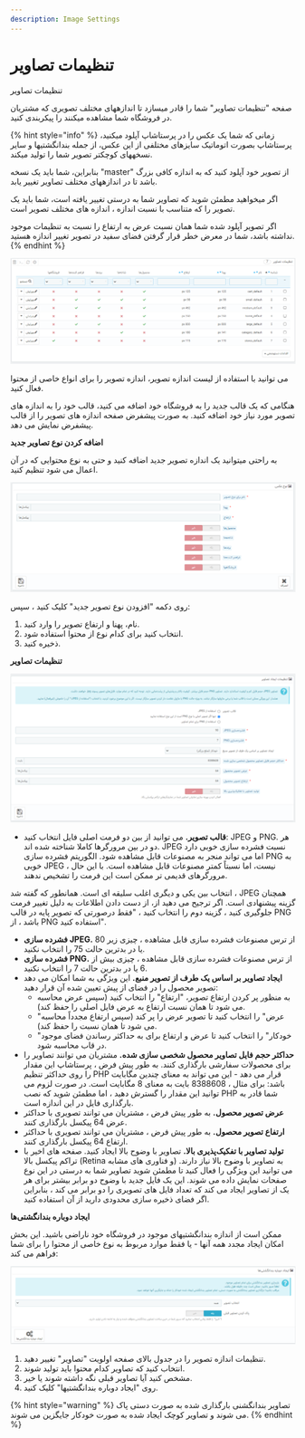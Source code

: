 ```yaml
---
description: Image Settings
---
```


# تنظیمات تصاویر

تنظیمات تصاویر

صفحه "تنظیمات تصاویر" شما را قادر میسازد تا اندازههای مختلف تصویری که مشتریان در فروشگاه شما مشاهده میکنند را پیکربندی کنید.



{% hint style="info" %}
زمانی که شما یک عکس را در پرستاشاپ آپلود میکنید، پرستاشاپ بصورت اتوماتیک سایزهای مختلفی از این عکس، از جمله بندانگشتیها و سایر نسخههای کوچکتر تصویر شما را تولید میکند.

بنابراین، شما باید یک نسخه "master" از تصویر خود آپلود کنید که به اندازه کافی بزرگ باشد تا در اندازههای مختلف تصاویر تغییر یابد.

اگر میخواهید مطمئن شوید که تصاویر شما به درستی تغییر یافته است، شما باید یک تصویر را که متناسب با نسبت اندازه ، اندازه های مختلف تصویر است.

اگر تصویر آپلود شده شما همان نسبت عرض به ارتفاع را نسبت به تنظیمات موجود نداشته باشد، شما در معرض خطر قرار گرفتن فضای سفید در تصویر تغییر اندازه هستید.
{% endhint %}

![](<../../../.gitbook/assets/0 (35).png>)

می توانید با استفاده از لیست اندازه تصویر، اندازه تصویر را برای انواع خاصی از محتوا فعال کنید.

هنگامی که یک قالب جدید را به فروشگاه خود اضافه می کنید، قالب خود را به اندازه های تصویر مورد نیاز خود اضافه کنید. به صورت پیشفرض صفحه اندازه های تصویر را از قالب پیشفرض نمایش می دهد.

**اضافه کردن نوع تصاویر جدید**

به راحتی میتوانید یک اندازه تصویر جدید اضافه کنید و حتی به نوع محتوایی که در آن اعمال می شود تنظیم کنید.

![](<../../../.gitbook/assets/1 (25).png>)

روی دکمه "افزودن نوع تصویر جدید" کلیک کنید ، سپس:

1. نام، پهنا و ارتفاع تصویر را وارد کنید.
2. انتخاب کنید برای کدام نوع از محتوا استفاده شود.
3. ذخیره کنید.

**تنظیمات تصاویر**

![](<../../../.gitbook/assets/2 (15).png>)

* **قالب تصویر.** می توانید از بین دو فرمت اصلی فایل انتخاب کنید: JPEG و PNG. هر دو در بین مرورگرها کاملا شناخته شده اند. JPEG نسبت فشرده سازی خوبی دارد اما می تواند منجر به مصنوعات قابل مشاهده شود. الگوریتم فشرده سازی PNG به خوبی JPEG نیست، اما نسبتاً کمتر مصنوعات قابل مشاهده است. با این حال ، مرورگرهای قدیمی تر ممکن است این فرمت را تشخیص ندهند.

انتخاب بین یکی و دیگری اغلب سلیقه ای است. همانطور که گفته شد ، JPEG همچنان گزینه پیشنهادی است. اگر ترجیح می دهید از، از دست دادن اطلاعات به دلیل تغییر فرمت جلوگیری کنید ، گزینه دوم را انتخاب کنید ، "فقط درصورتی که تصویر پایه در قالب PNG باشد ، از PNG استفاده کنید".

* **فشرده سازی JPEG.** از ترس مصنوعات فشرده سازی قابل مشاهده ، چیزی زیر 80 یا در بدترین حالت 75 را انتخاب نکنید.
* **فشرده سازی PNG.** از ترس مصنوعات فشرده سازی قابل مشاهده ، چیزی بیش از 6 یا در بدترین حالت 7 را انتخاب نکنید.
* **ایجاد تصاویر بر اساس یک طرف از تصویر منبع.** این ویژگی به شما امکان می دهد تصویر محصول را در فضای از پیش تعیین شده آن قرار دهید:
  * به منظور پر کردن ارتفاع تصویر، "ارتفاع" را انتخاب کنید (سپس عرض محاسبه می شود تا همان نسبت ارتفاع به عرض فایل اصلی را حفظ کند).
  * "عرض" را انتخاب کنید تا تصویر عرض را پر کند (سپس ارتفاع مجدداً محاسبه می شود تا همان نسبت را حفظ کند).
  * "خودکار" را انتخاب کنید تا عرض و ارتفاع برای به حداکثر رساندن فضای موجود در قاب محاسبه شود.
* **حداکثر حجم فایل‌ تصاویر محصول شخصی سازی شده.** مشتریان می توانند تصاویر را برای محصولات سفارشی بارگذاری کنند. به طور پیش فرض ، پرستاشاپ این مقدار را روی حداکثر تنظیم PHP قرار می دهد - این می تواند به معنای چندین مگابایت باشد: برای مثال ، 8388608 بایت به معنای 8 مگابایت است. در صورت لزوم می توانید این مقدار را گسترش دهید ، اما مطمئن شوید که نصب PHP شما قادر به بارگذاری فایل در این اندازه است.
* **عرض تصویر محصول.** به طور پیش فرض ، مشتریان می توانند تصویری با حداکثر عرض 64 پیکسل بارگذاری کنند.
* **ارتفاع تصویر محصول.** به طور پیش فرض ، مشتریان می توانند تصویری با حداکثر ارتفاع 64 پیکسل بارگذاری کنند.
* **تولید تصاویر با تفکیک‌پذیری بالا.** تصاویر با وضوح بالا ایجاد کنید. صفحه های اخیر با تراکم پیکسل بالا (Retina و فناوری های مشابه) به تصاویر با وضوح بالا نیاز دارند. می توانید این ویژگی را فعال کنید تا مطمئن شوید تصاویر شما به درستی در این نوع صفحات نمایش داده می شوند. این یک فایل جدید با وضوح دو برابر بیشتر برای هر یک از تصاویر ایجاد می کند که تعداد فایل های تصویری را دو برابر می کند ، بنابراین اگر فضای ذخیره سازی محدودی دارید از آن استفاده کنید.

**ایجاد دوباره بندانگشتی‌ها**

ممکن است از اندازه بندانگشتیهای موجود در فروشگاه خود ناراضی باشید. این بخش امکان ایجاد مجدد همه آنها - یا فقط موارد مربوط به نوع خاصی از محتوا را برای شما فراهم می کند:

![](<../../../.gitbook/assets/3 (6).png>)

1. تنظیمات اندازه تصویر را در جدول بالای صفحه اولویت "تصاویر" تغییر دهید.
2. انتخاب کنید که تصاویر کدام محتوا باید تولید شوند.
3. مشخص کنید آیا تصاویر قبلی نگه داشته شوند یا خیر.
4. روی "ایجاد دوباره بندانگشتیها" کلیک کنید.

{% hint style="warning" %}
تصاویر بندانگشنی بارگذاری شده به صورت دستی پاک می شوند و تصاویر کوچک ایجاد شده به صورت خودکار جایگزین می شوند.
{% endhint %}
